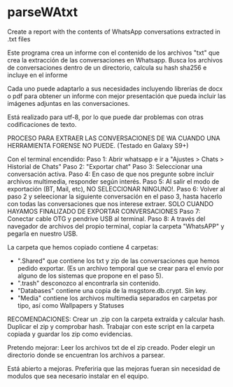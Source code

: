# parseWAtxt
Create a report with the contents of WhatsApp conversations extracted in .txt files

Este programa crea un informe con el contenido de los archivos "txt" que crea la extracción de las conversaciones en Whatsapp.
Busca los archivos de conversaciones dentro de un directorio, calcula su hash sha256 e incluye en el informe <nombre del archivo><sha256><contenido del archivo>
  
Cada uno puede adaptarlo a sus necesidades incluyendo librerías de docx o pdf para obtener un informe con mejor presentación que pueda incluir las imágenes adjuntas en las conversaciones.

Está realizado para utf-8, por lo que puede dar problemas con otras codificaciones de texto.

PROCESO PARA EXTRAER LAS CONVERSACIONES DE WA CUANDO UNA HERRAMIENTA FORENSE NO PUEDE.
(Testado en Galaxy S9+)

Con el terminal encendido:
Paso 1: Abrir whatsapp e ir a "Ajustes > Chats > Historial de Chats"
Paso 2: "Exportar chat"
Paso 3: Seleccionar una conversación activa.
Paso 4: En caso de que nos pregunte sobre incluir archivos multimedia, responder según interés.
Paso 5: Al salir el modo de exportación (BT, Mail, etc), NO SELECCIONAR NINGUNO!.
Paso 6: Volver al paso 2 y seleecionar la siguiente conversación en el paso 3, hasta hacerlo con todas las conversaciones que nos interese extraer.
SOLO CUANDO HAYAMOS FINALIZADO DE EXPORTAR CONVERSACIONES
Paso 7: Conectar cable OTG y pendrive USB al terminal.
Paso 8: A través del navegador de archivos del propio terminal, copiar la carpeta "WhatsAPP" y pegarla en nuestro USB.

La carpeta que hemos copiado contiene 4 carpetas:
- ".Shared" que contiene los txt y zip de las conversaciones que hemos pedido exportar. (Es un archivo temporal que se crear para el envío por alguno de los sistemas que propone en el paso 5).
- ".trash" desconozco al encontrarla sin contenido.
- "Databases" contiene una copia de la msgstore.db.crypt. Sin key.
- "Media" contiene los archivos multimedia separados en carpetas por tipo, así como Wallpapers y Statuses


RECOMENDACIONES: 
Crear un .zip con la carpeta extraída y calcular hash. 
Duplicar el zip y comprobar hash.
Trabajar con este script en la carpeta copiada y guardar los zip como evidencias.


Pretendo mejorar:
Leer los archivos txt de el zip creado.
Poder elegir un directorio donde se encuentran los archivos a parsear.

Está abierto a mejoras. Preferiria que las mejoras fueran sin necesidad de modulos que sea necesario instalar en el equipo.
